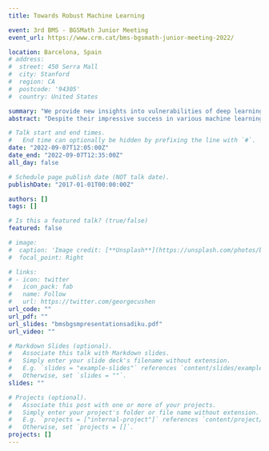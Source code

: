 ```yaml
---
title: Towards Robust Machine Learning

event: 3rd BMS - BGSMath Junior Meeting
event_url: https://www.crm.cat/bms-bgsmath-junior-meeting-2022/

location: Barcelona, Spain
# address:
#  street: 450 Serra Mall
#  city: Stanford
#  region: CA
#  postcode: '94305'
#  country: United States

summary: "We provide new insights into vulnerabilities of deep learning models by showing that training-based and basis-manipulation defense methods are significantly less effective if we restrict the generation of adversarial attacks to the low frequency discrete wavelet transform domain. "
abstract: "Despite their impressive success in various machine learning tasks, deep neural networks are vulnerable to adversarial attacks. Through the addition of imperceptible levels of distortion to a given image, such attacks can cause a learned network to quite spectacularly misclassify the perturbed input. Several defense approaches including adversarial training and methods manipulating basis function representations of images such as JPEG compression, PCA, wavelet denoising, and soft-thresholding have shown success. The former defense works well in defending against small $`l_p`$ norm attacks in the pixel representation, whereas the latter methods rely on removing high frequency signal. We show that both training-based and basis-manipulation defense methods are significantly less effective if we restrict the generation of adversarial attacks to the low frequency discrete wavelet transform (DWT) domain, thus providing new insights into vulnerabilities of deep learning models. "

# Talk start and end times.
#   End time can optionally be hidden by prefixing the line with `#`.
date: "2022-09-07T12:05:00Z"
date_end: "2022-09-07T12:35:00Z"
all_day: false

# Schedule page publish date (NOT talk date).
publishDate: "2017-01-01T00:00:00Z"

authors: []
tags: []

# Is this a featured talk? (true/false)
featured: false

# image:
#  caption: 'Image credit: [**Unsplash**](https://unsplash.com/photos/bzdhc5b3Bxs)'
#  focal_point: Right

# links:
# - icon: twitter
#   icon_pack: fab
#   name: Follow
#   url: https://twitter.com/georgecushen
url_code: ""
url_pdf: ""
url_slides: "bmsbgsmpresentationsadiku.pdf"
url_video: ""

# Markdown Slides (optional).
#   Associate this talk with Markdown slides.
#   Simply enter your slide deck's filename without extension.
#   E.g. `slides = "example-slides"` references `content/slides/example-slides.md`.
#   Otherwise, set `slides = ""`.
slides: ""

# Projects (optional).
#   Associate this post with one or more of your projects.
#   Simply enter your project's folder or file name without extension.
#   E.g. `projects = ["internal-project"]` references `content/project/deep-learning/index.md`.
#   Otherwise, set `projects = []`.
projects: []
---
```

